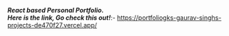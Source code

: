 ***React based Personal Portfolio.
<br>
Here is the link, Go check this out!***:-
https://portfoliogks-gaurav-singhs-projects-de470f27.vercel.app/
